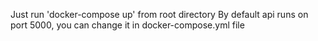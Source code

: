 Just run 'docker-compose up' from root directory
By default api runs on port 5000, you can change it in docker-compose.yml file